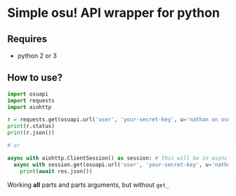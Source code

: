 # Simple osu! API wrapper for python

## Requires

- python 2 or 3

## How to use?

```python
import osuapi
import requests
import aiohttp

r = requests.get(osuapi.url('user', 'your-secret-key', u='nathan on osu'))
print(r.status)
print(r.json())

# or

async with aiohttp.ClientSession() as session: # this will be in async function
  async with session.get(osuapi.url('user', 'your-secret-key', u='nathan on osu')) as res:
    print(await res.json())
```

Working **all** parts and parts arguments, but without `get_`
